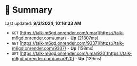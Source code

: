 # 📖 Summary
Last updated: **9/3/2024, 10:16:33 AM**

- `GET` [https://talk-m6gd.onrender.com/umar](https://talk-m6gd.onrender.com/umar) - **Up** (21307ms)
- `GET` [https://talk-m6gd.onrender.com/9337](https://talk-m6gd.onrender.com/9337) - **Up** (158ms)
- `GET` [https://talk-m6gd.onrender.com/umar920](https://talk-m6gd.onrender.com/umar920) - **Up** (129ms)
